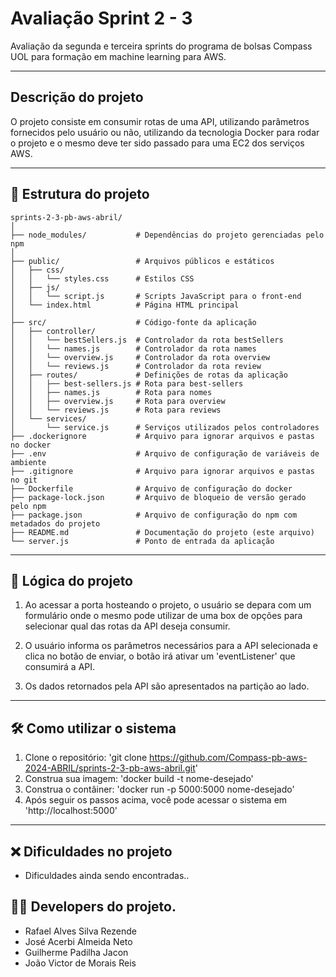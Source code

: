 # Avaliação Sprint 2 - 3

Avaliação da segunda e terceira sprints do programa de bolsas Compass UOL para formação em machine learning para AWS.

***

## Descrição do projeto

O projeto consiste em consumir rotas de uma API, utilizando parâmetros fornecidos pelo usuário ou não, utilizando da tecnologia Docker para rodar o projeto e o mesmo deve ter sido passado para uma EC2 dos serviços AWS.

***

## 📁 Estrutura do projeto

```plaintext
sprints-2-3-pb-aws-abril/
│
├── node_modules/           # Dependências do projeto gerenciadas pelo npm
│
├── public/                 # Arquivos públicos e estáticos
│   ├── css/
│   │   └── styles.css      # Estilos CSS
│   ├── js/
│   │   └── script.js       # Scripts JavaScript para o front-end
│   └── index.html          # Página HTML principal
│
├── src/                    # Código-fonte da aplicação
│   ├── controller/
│   │   └── bestSellers.js  # Controlador da rota bestSellers
│   │   └── names.js        # Controlador da rota names
│   │   └── overview.js     # Controlador da rota overview
│   │   └── reviews.js      # Controlador da rota review
│   ├── routes/             # Definições de rotas da aplicação
│   │   ├── best-sellers.js # Rota para best-sellers
│   │   ├── names.js        # Rota para nomes
│   │   ├── overview.js     # Rota para overview
│   │   └── reviews.js      # Rota para reviews
│   └── services/
│       └── service.js      # Serviços utilizados pelos controladores
├── .dockerignore           # Arquivo para ignorar arquivos e pastas no docker
├── .env                    # Arquivo de configuração de variáveis de ambiente
├── .gitignore              # Arquivo para ignorar arquivos e pastas no git
├── Dockerfile              # Arquivo de configuração do docker
├── package-lock.json       # Arquivo de bloqueio de versão gerado pelo npm
├── package.json            # Arquivo de configuração do npm com metadados do projeto
├── README.md               # Documentação do projeto (este arquivo)
└── server.js               # Ponto de entrada da aplicação
```
***

## 🧠 Lógica do projeto

1. Ao acessar a porta hosteando o projeto, o usuário se depara com um formulário onde o mesmo pode utilizar de uma box de opções para selecionar qual das rotas da API deseja consumir.

2. O usuário informa os parâmetros necessários para a API selecionada e clica no botão de enviar, o botão irá ativar um 'eventListener' que consumirá a API.

3. Os dados retornados pela API são apresentados na partição ao lado. 

***

## 🛠️ Como utilizar o sistema

1. Clone o repositório: 'git clone https://github.com/Compass-pb-aws-2024-ABRIL/sprints-2-3-pb-aws-abril.git'
2. Construa sua imagem: 'docker build -t nome-desejado'
3. Construa o contâiner: 'docker run -p 5000:5000 nome-desejado'
4. Após seguir os passos acima, você pode acessar o sistema em 'http://localhost:5000'

***

## ❌ Dificuldades no projeto

- Dificuldades ainda sendo encontradas..

## 👨‍💻 Developers do projeto.

- Rafael Alves Silva Rezende
- José Acerbi Almeida Neto
- Guilherme Padilha Jacon
- João Victor de Morais Reis

